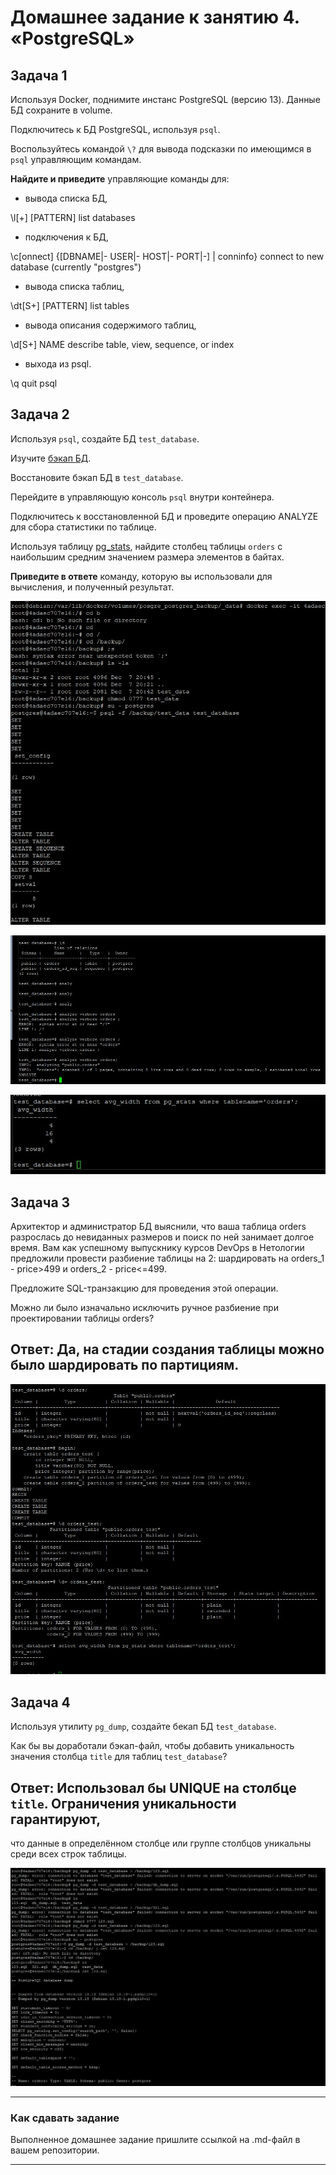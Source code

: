 # Домашнее задание к занятию 4. «PostgreSQL»

## Задача 1

Используя Docker, поднимите инстанс PostgreSQL (версию 13). Данные БД сохраните в volume.

Подключитесь к БД PostgreSQL, используя `psql`.

Воспользуйтесь командой `\?` для вывода подсказки по имеющимся в `psql` управляющим командам.

**Найдите и приведите** управляющие команды для:

- вывода списка БД,

\l[+]   [PATTERN]      list databases

- подключения к БД,

 \c[onnect] {[DBNAME|- USER|- HOST|- PORT|-] | conninfo}
                         connect to new database (currently "postgres")

- вывода списка таблиц,

\dt[S+] [PATTERN]      list tables

- вывода описания содержимого таблиц,

\d[S+]  NAME           describe table, view, sequence, or index

- выхода из psql.

\q                     quit psql

## Задача 2

Используя `psql`, создайте БД `test_database`.

Изучите [бэкап БД](https://github.com/netology-code/virt-homeworks/tree/virt-11/06-db-04-postgresql/test_data).

Восстановите бэкап БД в `test_database`.

Перейдите в управляющую консоль `psql` внутри контейнера.

Подключитесь к восстановленной БД и проведите операцию ANALYZE для сбора статистики по таблице.

Используя таблицу [pg_stats](https://postgrespro.ru/docs/postgresql/12/view-pg-stats), найдите столбец таблицы `orders` 
с наибольшим средним значением размера элементов в байтах.

**Приведите в ответе** команду, которую вы использовали для вычисления, и полученный результат.

![alt text](https://github.com/requeiem/devops-netology/blob/main/psql/psql2/Screenshot_1.jpg)

![alt text](https://github.com/requeiem/devops-netology/blob/main/psql/psql2/Screenshot_2.jpg)

![alt text](https://github.com/requeiem/devops-netology/blob/main/psql/psql2/Screenshot_3.jpg)

## Задача 3

Архитектор и администратор БД выяснили, что ваша таблица orders разрослась до невиданных размеров и
поиск по ней занимает долгое время. Вам как успешному выпускнику курсов DevOps в Нетологии предложили
провести разбиение таблицы на 2: шардировать на orders_1 - price>499 и orders_2 - price<=499.

Предложите SQL-транзакцию для проведения этой операции.

Можно ли было изначально исключить ручное разбиение при проектировании таблицы orders?

## Ответ: Да, на стадии создания таблицы можно было шардировать по партициям.
 
![alt text](https://github.com/requeiem/devops-netology/blob/main/psql/psql2/Screenshot_4.jpg)

## Задача 4

Используя утилиту `pg_dump`, создайте бекап БД `test_database`.

Как бы вы доработали бэкап-файл, чтобы добавить уникальность значения столбца `title` для таблиц `test_database`?

## Ответ: Использовал бы UNIQUE на столбце `title`. Ограничения уникальности гарантируют,
что данные в определённом столбце или группе столбцов уникальны среди всех строк таблицы.

![alt text](https://github.com/requeiem/devops-netology/blob/main/psql/psql2/Screenshot_5.jpg)

---

### Как cдавать задание

Выполненное домашнее задание пришлите ссылкой на .md-файл в вашем репозитории.

---
